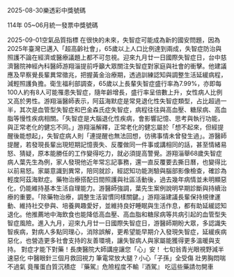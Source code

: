 
2025-08-30樂透彩中獎號碼

                                
114年 05~06月統一發票中獎號碼
                             
2025-09-01空氣品質指標
                              在很快的未來，失智症可能成為新的國安問題，因為2025年臺灣已邁入「超高齡社會」，65歲以上人口比例達到兩成，失智症防治與照護不論在經濟或醫療議題上都不可忽視。迎來九月廿一日國際失智症日，台中慈濟醫院神經內科醫師游翔淄提前呼籲大眾關注失智症對家庭與社會的衝擊。他建議應及早察覺長輩異常徵兆，把握黃金治療期，透過訓練認知與調整生活延緩病程，減輕照護負擔。衛生福利部調查，65歲以上長輩失智症盛行率為7.99%，亦即每100人約有8人可能罹患失智症，隨年齡增長，盛行率呈倍數上升，女性病人比例又高於男性。游翔淄醫師表示，阿茲海默症是常見退化性失智症類型，占比超過一半，其次是血管型失智症和巴金森氏症失智症，病程往往與高血壓、糖尿病、高血脂等慢性疾病相關。「失智症是大腦退化性疾病，會影響記憶、思考與執行功能，與正常老化的健忘不同。」游翔淄解釋，正常老化的健忘屬於「想不起來，但經提醒後能想起」，失智症病人則「連提醒也無法回想，彷彿事情未曾發生過」。游醫師提醒，若發現長輩出現短期記憶喪失、反覆做同一件事或講相同的話，甚至情緒易怒、猜疑，原本能勝任的工作變得吃力，就必須提高警覺。游翔淄舉68歲失智症病人葉先生為例，家人發現他近年常忘記事務，還一直反覆要去撕日曆，也變得比以前易怒。家屬意識到異常，陪同就診，經認知功能測驗與腦部影像檢查，確診為輕度阿茲海默症。藥物治療搭配日間照護與社區活動後，過去幾年病情並未明顯惡化，仍能維持基本生活自理能力。游醫師強調，葉先生案例說明早期診斷與持續治療的重要。「除藥物治療，調整生活習慣同樣關鍵。」游翔淄建議長輩保持規律運動、維持社交參與、培養興趣愛好，並維持良好睡眠與生活作息，都有助延緩認知退化。他推薦地中海飲食也能降低高血壓、高血脂和糖尿病等共病引起的血管型失智症風險。進入九月，迎來九月廿一日國際失智症日，游醫師期盼大眾，多認識失智疾病，對病人多點同理心，消除誤解，更希望能早期介入發現失智症，延緩疾病惡化，也營造更多社會支持的友善環境，讓失智病人與家屬能獲得更多溫暖與支持。   對症才能下對藥！長庚醫院大師講座讓您「心」安！   七旬翁青光眼視野減半速惡化 中醫眼針三個月救回視力   筆電常放大腿？小心「子孫」全受傷   壯男胸悶喘不過氣 竟罹蛋白質沉積症   『藥駕』危險程度不輸『酒駕』 吃這些藥請勿開車  
